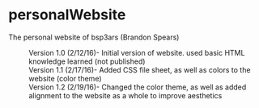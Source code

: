 # personalWebsite
The personal website of bsp3ars (Brandon Spears)

<dl>
<dd>Version 1.0 (2/12/16)- Initial version of website. used basic HTML knowledge learned (not published)</dd>
<dd>Version 1.1 (2/17/16)- Added CSS file sheet, as well as colors to the website (color theme)</dd>
<dd>Version 1.2 (2/19/16)- Changed the color theme, as well as added alignment to the website as a whole to improve aesthetics</dd>
</dl>
